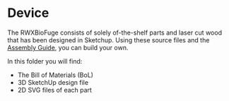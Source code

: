 Device
======

The RWXBioFuge consists of solely of-the-shelf parts and laser cut wood that has been designed in Sketchup. Using these source files and the [Assembly Guide][1], you can build your own.

In this folder you will find:

- The Bill of Materials (BoL)
- 3D SketchUp design file
- 2D SVG files of each part

[1]: https://github.com/PieterVanBoheemen/RWXBioFuge/blob/master/Docs/Assembly/
